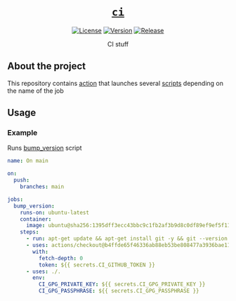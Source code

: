 <div align="center" markdown="1">

# [`ci`][url-repo]

[![License][badge-license]][url-license]
[![Version][badge-version]][url-version]
[![Release][badge-release]][url-release]

CI stuff

</div>

## About the project

This repository contains [action](./action.yml) that launches
several [scripts](./scripts) depending on the name of the job

## Usage

### Example

Runs [bump_version](./scripts/bump_version) script

```yaml
name: On main

on:
  push:
    branches: main

jobs:
  bump_version:
    runs-on: ubuntu-latest
    container:
      image: ubuntu@sha256:1395dff3ecc43bbc9c1fb2af3b9d8c0df89ef9ef5f11f7ac69c6e0875862ef08 # 24.04
    steps:
      - run: apt-get update && apt-get install git -y && git --version
      - uses: actions/checkout@b4ffde65f46336ab88eb53be808477a3936bae11 # v4.1.1
        with:
          fetch-depth: 0
          token: ${{ secrets.CI_GITHUB_TOKEN }}
      - uses: ./.
        env:
          CI_GPG_PRIVATE_KEY: ${{ secrets.CI_GPG_PRIVATE_KEY }}
          CI_GPG_PASSPHRASE: ${{ secrets.CI_GPG_PASSPHRASE }}

```

<!-- relative links -->


<!-- project links -->

[url-license]: https://github.com/shishifubing/ci/blob/main/LICENSE
[url-repo]: https://github.com/shishifubing/ci
[url-release]: https://github.com/shishifubing/ci/actions/workflows/release.yml
[url-version]: https://github.com/shishifubing/ci/releases/latest

<!-- external links -->

[url-owner]: https://github.com/shishifubing
[url-conventionalcommits]: https://conventionalcommits.org
[url-gitversion-action]: https://github.com/GitTools/actions
[url-gitversion]: https://github.com/GitTools/GitVersion
[url-actionlint]: https://github.com/rhysd/actionlint
[url-issuelabeler]: https://github.com/github/issue-labeler
[url-prlabeler]: https://github.com/actions/labeler
[url-prsizelabeler]: https://github.com/CodelyTV/pr-size-labeler

<!-- project badge links -->

[badge-license]: https://img.shields.io/github/license/shishifubing/ci.svg
[badge-release]: https://img.shields.io/github/actions/workflow/status/shishifubing/ci/release.yml?branch=main&label=release&logo=github
[badge-version]: https://img.shields.io/github/v/release/shishifubing/ci?label=version
